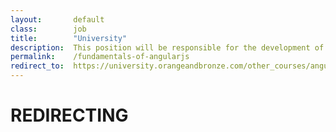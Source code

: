 ```yaml
---
layout:       default
class:        job
title:        "University"
description:  This position will be responsible for the development of design prototypes, site navigation and layout of content for various web projects.
permalink:    /fundamentals-of-angularjs
redirect_to:  https://university.orangeandbronze.com/other_courses/angular/
---
```

<h1>REDIRECTING</h1>